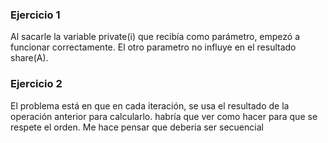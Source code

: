 ### Ejercicio 1

Al sacarle la variable private(i) que recibía como parámetro, empezó a funcionar correctamente. El otro parametro no influye en el resultado share(A).

### Ejercicio 2

El problema está en que en cada iteración, se usa el resultado de la operación anterior para calcularlo.
habría que ver como hacer para que se respete el orden. Me hace pensar que deberia ser secuencial 
